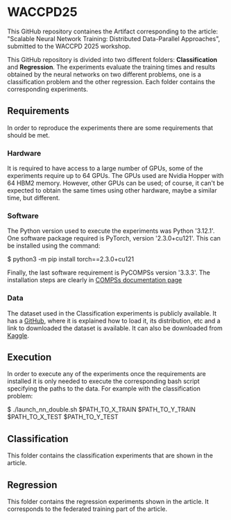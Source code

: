# WACCPD25
This GitHub repository containes the Artifact corresponding to the article: "Scalable Neural Network Training: Distributed Data-Parallel Approaches", submitted to the WACCPD 2025 workshop.

This GitHub repository is divided into two different folders: **Classification** and **Regression**. The experiments evaluate the training times and results obtained by the neural networks on two different problems, one is a classification problem and the other regression. Each folder contains the corresponding experiments.

## Requirements

In order to reproduce the experiments there are some requirements that should be met.

### Hardware

It is required to have access to a large number of GPUs, some of the experiments require up to 64 GPUs. The GPUs used are Nvidia Hopper with 64 HBM2 memory. However, other GPUs can be used; of course, it can't be expected to obtain the same times using other hardware, maybe a similar time, but different.

### Software

The Python version used to execute the experiments was Python '3.12.1'. One software package required is PyTorch, version '2.3.0+cu121'. This can be installed using the command:

$ python3 -m pip install torch==2.3.0+cu121

Finally, the last software requirement is PyCOMPSs version '3.3.3'. The installation steps are clearly in [COMPSs documentation page](https://compss-doc.readthedocs.io/en/stable/Sections/01_Installation.html)

### Data

The dataset used in the Classification experiments is publicly available. It has a [GitHub](https://github.com/BayesWatch/cinic-10), where it is explained how to load it, its distribution, etc and a link to downloaded the dataset is available. It can also be downloaded from [Kaggle](https://www.kaggle.com/datasets/mengcius/cinic10/data).

## Execution

In order to execute any of the experiments once the requirements are installed it is only needed to execute the corresponding bash script specifying the paths to the data. For example with the classification problem:

$ ./launch_nn_double.sh $PATH_TO_X_TRAIN $PATH_TO_Y_TRAIN $PATH_TO_X_TEST $PATH_TO_Y_TEST

## Classification

This folder contains the classification experiments that are shown in the article.

## Regression

This folder contains the regression experiments shown in the article. It corresponds to the federated training part of the article.

